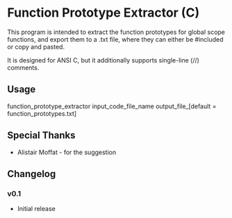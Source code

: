 Function Prototype Extractor (C)
================================

This program is intended to extract the function prototypes for global scope
functions, and export them to a .txt file, where they can either be #included
or copy and pasted.

It is designed for ANSI C, but it additionally supports single-line (//)
comments.


Usage
-----

function_prototype_extractor input_code_file_name output_file_[default = function_prototypes.txt]


Special Thanks
--------------

* Alistair Moffat - for the suggestion


Changelog
---------

### v0.1

* Initial release